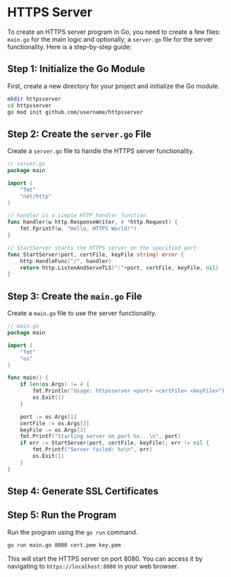 # HTTPS Server

To create an HTTPS server program in Go, you need to create a few files: `main.go` for the main logic and optionally, a `server.go` file for the server functionality. Here is a step-by-step guide:

## Step 1: Initialize the Go Module

First, create a new directory for your project and initialize the Go module.

```sh
mkdir httpsserver
cd httpsserver
go mod init github.com/username/httpsserver
```

## Step 2: Create the `server.go` File

Create a `server.go` file to handle the HTTPS server functionality.

```go
// server.go
package main

import (
    "fmt"
    "net/http"
)

// handler is a simple HTTP handler function.
func handler(w http.ResponseWriter, r *http.Request) {
    fmt.Fprintf(w, "Hello, HTTPS World!")
}

// StartServer starts the HTTPS server on the specified port.
func StartServer(port, certFile, keyFile string) error {
    http.HandleFunc("/", handler)
    return http.ListenAndServeTLS(":"+port, certFile, keyFile, nil)
}
```

## Step 3: Create the `main.go` File

Create a `main.go` file to use the server functionality.

```go
// main.go
package main

import (
    "fmt"
    "os"
)

func main() {
    if len(os.Args) != 4 {
        fmt.Println("Usage: httpsserver <port> <certFile> <keyFile>")
        os.Exit(1)
    }

    port := os.Args[1]
    certFile := os.Args[2]
    keyFile := os.Args[3]
    fmt.Printf("Starting server on port %s...\n", port)
    if err := StartServer(port, certFile, keyFile); err != nil {
        fmt.Printf("Server failed: %v\n", err)
        os.Exit(1)
    }
}
```

## Step 4: Generate SSL Certificates

<include from="_openssl.md" element-id="CreateSelfSignedCert"></include>

## Step 5: Run the Program

Run the program using the `go run` command.

```sh
go run main.go 8080 cert.pem key.pem
```

This will start the HTTPS server on port 8080. You can access it by navigating to `https://localhost:8080` in your web browser.